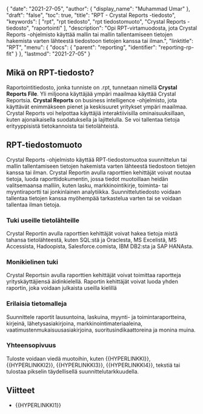 {
  "date": "2021-27-05",
  "author": {
    "display_name": "Muhammad Umar"
},
  "draft": "false",
  "toc": true,
  "title": "RPT - Crystal Reports -tiedosto",
  "keywords": [
"rpt",
"rpt tiedosto",
"rpt tiedostomuoto",
"Crystal Reports -tiedosto",
"raportointi"
],
  "description": "Opi RPT-virtamuodosta, jota Crystal Reports -ohjelmisto käyttää mallin tai mallin tallentamiseen tietojen hakemista varten lähteestä tiedostoon tietojen kanssa tai ilman.",
  "linktitle": "RPT",
  "menu": {
    "docs": {
      "parent": "reporting",
      "identifier": "reporting-rp-fit"
}
},
  "lastmod": "2021-27-05"
}

## Mikä on RPT-tiedosto? ##
Raportointitiedosto, jonka tunniste on .rpt, tunnetaan nimellä **Crystal Reports File**. Yli miljoona käyttäjää ympäri maailmaa käyttää Crystal Reportsia. **Crystal Reports** on business intelligence -ohjelmisto, jota käyttävät enimmäkseen pienet ja keskisuuret yritykset ympäri maailmaa. Crystal Reports voi helpottaa käyttäjiä interaktiivisilla ominaisuuksillaan, kuten ajonaikaisella suodatuksella ja lajittelulla. Se voi tallentaa tietoja erityyppisistä tietokannoista tai tietolähteistä.

## RPT-tiedostomuoto

Crystal Reports -ohjelmisto käyttää RPT-tiedostomuotoa suunnittelun tai mallin tallentamiseen tietojen hakemista varten lähteestä tiedostoon tietojen kanssa tai ilman. Crystal Reportin avulla raporttien kehittäjät voivat noutaa tietoja, luoda raporttidokumentin, jossa tiedot muotoillaan heidän valitsemaansa malliin, kuten lasku, markkinointikirje, toiminta- tai myyntiraportti tai jonkinlainen analytiikka. Suunnittelutiedosto voidaan tallentaa tietojen kanssa myöhempää tarkastelua varten tai se voidaan tallentaa ilman tietoja.

### Tuki useille tietolähteille
Crystal Reportin avulla raporttien kehittäjät voivat hakea tietoja mistä tahansa tietolähteestä, kuten SQL:stä ja Oraclesta, MS Excelistä, MS Accessista, Hadoopista, Salesforce.comista, IBM DB2:sta ja SAP HANAsta.

### Monikielinen tuki
Crystal Reportsin avulla raporttien kehittäjät voivat toimittaa raportteja yrityskäyttäjiensä äidinkielellä. Raportin kehittäjät voivat luoda yhden raportin, joka voidaan julkaista useilla kielillä

### Erilaisia tietomalleja
Suunnittele raportit lausuntoina, laskuina, myynti- ja toimintaraportteina, kirjeinä, lähetysasiakirjoina, markkinointimateriaaleina, vaatimustenmukaisuusasiakirjoina, suoritusindikaattoreina ja monina muina.

### Yhteensopivuus
Tuloste voidaan viedä muotoihin, kuten {{HYPERLINKKI}}, {{HYPERLINKKI2}}, {{HYPERLINKKI3}}, {{HYPERLINKKI4}}, tekstiä tai tulostaa pikselin täydellisellä suunnittelutarkkuudella.




## Viitteet ##

- {{HYPERLINKKI1}}

